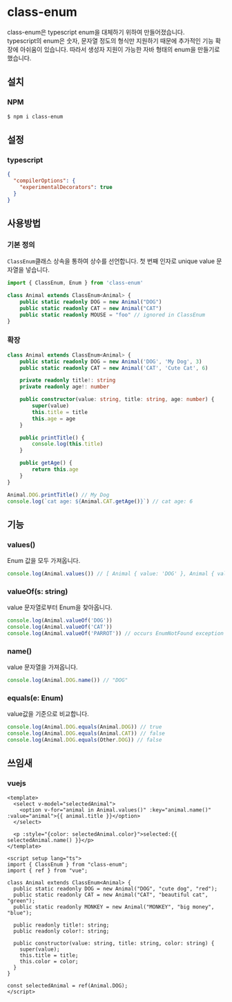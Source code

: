 # class-enum

class-enum은 typescript enum을 대체하기 위하여 만들어졌습니다.  
typescript의 enum은 숫자, 문자열 정도의 형식만 지원하기 때문에 추가적인 기능 확장에 아쉬움이 있습니다. 따라서 생성자 지원이 가능한 자바 형태의 enum을 만들기로 했습니다.

## 설치

### NPM

```bash
$ npm i class-enum
```

## 설정

### typescript

```json
{
  "compilerOptions": {
    "experimentalDecorators": true
  }
}
```

## 사용방법

### 기본 정의

`ClassEnum`클래스 상속을 통하여 상수를 선언합니다. 첫 번째 인자로 unique value 문자열을 넣습니다.

```typescript
import { ClassEnum, Enum } from 'class-enum'

class Animal extends ClassEnum<Animal> {
    public static readonly DOG = new Animal("DOG")
    public static readonly CAT = new Animal("CAT")
    public static readonly MOUSE = "foo" // ignored in ClassEnum
}
```

### 확장

```typescript
class Animal extends ClassEnum<Animal> {
    public static readonly DOG = new Animal('DOG', 'My Dog', 3)
    public static readonly CAT = new Animal('CAT', 'Cute Cat', 6)

    private readonly title!: string
    private readonly age!: number

    public constructor(value: string, title: string, age: number) {
        super(value)
        this.title = title
        this.age = age
    }

    public printTitle() {
        console.log(this.title)
    }

    public getAge() {
        return this.age
    }
}

Animal.DOG.printTitle() // My Dog
console.log(`cat age: ${Animal.CAT.getAge()}`) // cat age: 6

```

## 기능

### values()

Enum 값을 모두 가져옵니다.

```typescript
console.log(Animal.values()) // [ Animal { value: 'DOG' }, Animal { value: 'CAT' } ]
```

### valueOf(s: string)

value 문자열로부터 Enum을 찾아옵니다.

```typescript
console.log(Animal.valueOf('DOG'))
console.log(Animal.valueOf('CAT'))
console.log(Animal.valueOf('PARROT')) // occurs EnumNotFound exception
```

### name()

value 문자열을 가져옵니다.

```typescript
console.log(Animal.DOG.name()) // "DOG"
```

### equals(e: Enum)

value값을 기준으로 비교합니다.

```typescript
console.log(Animal.DOG.equals(Animal.DOG)) // true
console.log(Animal.DOG.equals(Animal.CAT)) // false
console.log(Animal.DOG.equals(Other.DOG)) // false
```

## 쓰임새

### vuejs

```vue
<template>
  <select v-model="selectedAnimal">
    <option v-for="animal in Animal.values()" :key="animal.name()" :value="animal">{{ animal.title }}</option>
  </select>

  <p :style="{color: selectedAnimal.color}">selected:{{ selectedAnimal.name() }}</p>
</template>

<script setup lang="ts">
import { ClassEnum } from "class-enum";
import { ref } from "vue";

class Animal extends ClassEnum<Animal> {
  public static readonly DOG = new Animal("DOG", "cute dog", "red");
  public static readonly CAT = new Animal("CAT", "beautiful cat", "green");
  public static readonly MONKEY = new Animal("MONKEY", "big money", "blue");

  public readonly title!: string;
  public readonly color!: string;

  public constructor(value: string, title: string, color: string) {
    super(value);
    this.title = title;
    this.color = color;
  }
}

const selectedAnimal = ref(Animal.DOG);
</script>

```